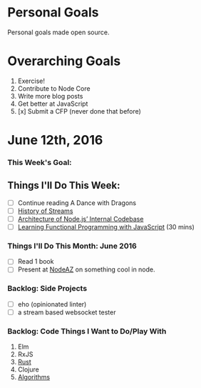 Personal Goals
==============

Personal goals made open source.

# Overarching Goals
1. Exercise!
2. Contribute to Node Core
3. Write more blog posts
4. Get better at JavaScript
5. [x] Submit a CFP (never done that before)

# June 12th, 2016

### This Week's Goal:

## Things I'll Do This Week:
- [ ] Continue reading A Dance with Dragons
- [ ] [History of Streams](http://dominictarr.com/post/145135293917/history-of-streams)
- [ ] [Architecture of Node.js’ Internal Codebase](https://medium.com/yet-another-node-js-blog/architecture-of-node-js-internal-codebase-57cd8376b71f#.ruvlje4wy)
- [ ] [Learning Functional Programming with JavaScript](https://www.youtube.com/watch?v=e-5obm1G_FY) (30 mins)

### Things I'll Do This Month: June 2016
- [ ] Read 1 book
- [ ] Present at [NodeAZ](http://www.meetup.com/NodeAZ/) on something cool in node.

### Backlog: Side Projects
- [ ] eho (opinionated linter)
- [ ] a stream based websocket tester

### Backlog: Code Things I Want to Do/Play With
1. Elm
2. RxJS
3. [Rust](https://doc.rust-lang.org/book/README.html)
4. Clojure
5. [Algorithms](https://www.coursera.org/learn/algorithmic-toolbox/)
